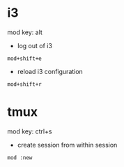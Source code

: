 # i3

mod key: alt

- log out of i3

```
mod+shift+e
```

- reload i3 configuration

```
mod+shift+r
```

# tmux

mod key: ctrl+s

- create session from within session

```
mod :new
```
